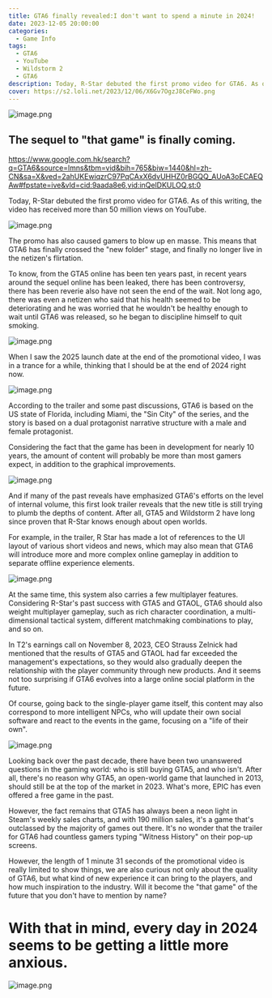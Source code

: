 ```yaml
---
title: GTA6 finally revealed:I don't want to spend a minute in 2024!
date: 2023-12-05 20:00:00
categories:
  - Game Info
tags:
  - GTA6
  - YouTube
  - Wildstorm 2
  - GTA6
description: Today, R-Star debuted the first promo video for GTA6. As of this writing, the video has received more than 50 million views on YouTube.
cover: https://s2.loli.net/2023/12/06/X6Gv7OgzJ8CeFWo.png
---
```

![image.png](https://s2.loli.net/2023/12/06/X6Gv7OgzJ8CeFWo.png)


## The sequel to "that game" is finally coming.

https://www.google.com.hk/search?q=GTA6&source=lmns&tbm=vid&bih=765&biw=1440&hl=zh-CN&sa=X&ved=2ahUKEwiqzrC97PqCAxX6dvUHHZ0rBGQQ_AUoA3oECAEQAw#fpstate=ive&vld=cid:9aada8e6,vid:inQelDKULOQ,st:0

Today, R-Star debuted the first promo video for GTA6. As of this writing, the video has received more than 50 million views on YouTube.

![image.png](https://s2.loli.net/2023/12/06/KVTHxMCWR6QBqI4.png)


The promo has also caused gamers to blow up en masse. This means that GTA6 has finally crossed the "new folder" stage, and finally no longer live in the netizen's flirtation.



To know, from the GTA5 online has been ten years past, in recent years around the sequel online has been leaked, there has been controversy, there has been reverie also have not seen the end of the wait. Not long ago, there was even a netizen who said that his health seemed to be deteriorating and he was worried that he wouldn't be healthy enough to wait until GTA6 was released, so he began to discipline himself to quit smoking.


![image.png](https://s2.loli.net/2023/12/06/XI2ehdnOwaP8pLb.png)



When I saw the 2025 launch date at the end of the promotional video, I was in a trance for a while, thinking that I should be at the end of 2024 right now.


![image.png](https://s2.loli.net/2023/12/06/Dl3PeO7wfxEJVWm.png)



According to the trailer and some past discussions, GTA6 is based on the US state of Florida, including Miami, the "Sin City" of the series, and the story is based on a dual protagonist narrative structure with a male and female protagonist.



Considering the fact that the game has been in development for nearly 10 years, the amount of content will probably be more than most gamers expect, in addition to the graphical improvements.



![image.png](https://s2.loli.net/2023/12/06/yBFs2vtUpmzYHl9.png)



And if many of the past reveals have emphasized GTA6's efforts on the level of internal volume, this first look trailer reveals that the new title is still trying to plumb the depths of content. After all, GTA5 and Wildstorm 2 have long since proven that R-Star knows enough about open worlds.



For example, in the trailer, R Star has made a lot of references to the UI layout of various short videos and news, which may also mean that GTA6 will introduce more and more complex online gameplay in addition to separate offline experience elements.



![image.png](https://s2.loli.net/2023/12/06/gaUu7OD6PLepwG9.png)



At the same time, this system also carries a few multiplayer features. Considering R-Star's past success with GTA5 and GTAOL, GTA6 should also weight multiplayer gameplay, such as rich character coordination, a multi-dimensional tactical system, different matchmaking combinations to play, and so on.



In T2's earnings call on November 8, 2023, CEO Strauss Zelnick had mentioned that the results of GTA5 and GTAOL had far exceeded the management's expectations, so they would also gradually deepen the relationship with the player community through new products. And it seems not too surprising if GTA6 evolves into a large online social platform in the future.



Of course, going back to the single-player game itself, this content may also correspond to more intelligent NPCs, who will update their own social software and react to the events in the game, focusing on a "life of their own".


![image.png](https://s2.loli.net/2023/12/06/BUhGu7vAnOgPsia.png)


Looking back over the past decade, there have been two unanswered questions in the gaming world: who is still buying GTA5, and who isn't. After all, there's no reason why GTA5, an open-world game that launched in 2013, should still be at the top of the market in 2023. What's more, EPIC has even offered a free game in the past.



However, the fact remains that GTA5 has always been a neon light in Steam's weekly sales charts, and with 190 million sales, it's a game that's outclassed by the majority of games out there. It's no wonder that the trailer for GTA6 had countless gamers typing "Witness History" on their pop-up screens.



However, the length of 1 minute 31 seconds of the promotional video is really limited to show things, we are also curious not only about the quality of GTA6, but what kind of new experience it can bring to the players, and how much inspiration to the industry. Will it become the "that game" of the future that you don't have to mention by name?



# With that in mind, every day in 2024 seems to be getting a little more anxious.





![image.png](https://s2.loli.net/2023/11/25/H5xdCfXGw83lFO9.png)

